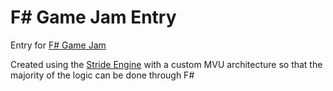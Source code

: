 # F# Game Jam Entry
Entry for [F# Game Jam](https://itch.io/jam/fsharp-jam-oct21)

Created using the [Stride Engine](https://www.stride3d.net) with a custom MVU architecture so that the majority of the logic can be done through F#

